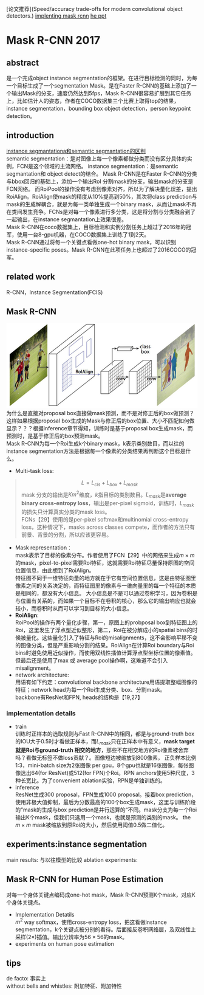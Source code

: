 [论文推荐](Speed/accuracy trade-offs for modern convolutional object detectors.)
[implenting mask rcnn](http://forums.fast.ai/t/implementing-mask-r-cnn/2234)
[he ppt](http://kaiminghe.com/iccv17tutorial/maskrcnn_iccv2017_tutorial_kaiminghe.pdf)

# Mask R-CNN 2017
## abstract
是一个完成object instance segmentation的框架。在进行目标检测的同时，为每一个目标生成了一个segmentation Mask。是在Faster R-CNN的基础上添加了一个输出Mask的分支，速度仍然达到5fps，Mask R-CNN很容易扩展到其它任务上，比如估计人的姿态，作者在COCO数据集三个比赛上取得top的结果，instance segmentation，bounding box object detection，person keypoint detection。

## introduction
[instance segmantationa和semantic segmantation的区别](https://www.zhihu.com/question/51704852)  
semantic segmentation：是对图像上每一个像素都做分类而没有区分具体的实例，FCN是这个领域的主流网络。
instance segmentation：是semantic segmantation和 object detect的结合。
Mask R-CNN是在Faster R-CNN的分类与bbox回归的基础上，添加一个输出RoI 分割mask的分支，输出mask的分支是FCN网络。
而RoiPool的操作没有考虑到像素对齐，所以为了解决量化误差，提出RoiAlign。RoiAlign使mask的精度从10%提高到50%，其次将class prediction与mask的生成解耦合，就是为每一类单独生成一个binary mask，从而让mask不再在类间发生竞争。FCNs是对每一个像素进行多分类，这是将分割与分类融合到了一起输出，在instance segmantation上效果很差。  
Mask R-CNN在coco数据集上，目标检测和实例分割任务上超过了2016年的冠军，使用一台8-gpu机器，在COCO数据集上训练了1到2天。  
Mask R-CNN通过将每一个关键点看做one-hot binary mask，可以识别instance-specific poses。Mask R-CNN在此项任务上也超过了2016COCO的冠军。

## related work
R-CNN，Instance Segmentation(FCIS)

## Mask R-CNN
![maskrcnn](../image/essay/maskrcnn.jpg)    
为什么是直接对proposal box直接做mask预测，而不是对修正后的box做预测？这样如果根据proposal box生成的Mask与修正后的box位置、大小不匹配如何做显示？？？根据inference章节得知，训练时是基于proposal box生成mask，而预测时，是基于修正后的box预测mask。  
Mask R-CNN为每一个Roi生成k个binary mask，k表示类别数目，而以往的instance segmentation方法是根据每一个像素的分类结果再判断这个目标是什么。  
- Multi-task loss:  
> $$L=L_{cls}+L_{box}+L_{mask}$$
mask 分支的输出是$Km^2$维度，$k$指目标的类别数目。$L_{mask}$是**average binary cross-entropy loss**，输出是per-pixel sigmoid，训练时，$L_{mask}$的损失只计算真实分类的mask loss。    
FCNs【29】使用的是per-pixel softmax和multinomial cross-entropy loss，这种情况下，masks across classes compete，而作者的方法只有前景、背景的分割，所以应该更容易。     
- Mask representation：  
mask表示了目标的像素分布。作者使用了FCN【29】中的网络来生成$m\times m$的mask，pixel-to-pixel需要Roi特征，这就需要Roi特征尽量保持原图的空间位置信息，由此想到了RoiAlign。    
特征图不同于一维特征向量的地方就在于它有空间位置信息，这是由特征图里像素之间的关系决定的，而特征图里的像素与一维向量里的每一个特征的本质是相同的，都没有大小信息。 大小信息是不是可以通过卷积学习，因为卷积是与位置有关系的，而如果一个目标不在卷积的核心，那么它的输出响应也就会较小，而卷积时从而可以学习到目标的大小信息。   
- **RoiAlign**:   
RoiPool的操作有两个量化步骤，第一，原图上的probposal box到特征图上的Roi，这里发生了浮点型近似整形，第二，Roi在被分解成小的spatial bins的时候被量化。这些量化引入了特征与Roi的misalignments，这不会影响平移不变的图像分类，但是严重影响分割的结果。RoiAlign在计算Roi boundary与Roi bins时避免使用近似操作，而使用双线性插值计算浮点型坐标位置的像素值。但最后还是使用了max 或 average pool操作啊，这难道不会引入misalignment。
- network architecture:  
用语有如下约定：convolutional backbone architecture用语提取整幅图像的特征；network head为每一个Roi生成分类、box、分割mask。  
backbone有ResNet和FPN, heads的结构是【19,27】

### implementation details
- train  
训练时正样本的选取规则与Fast R-CNN中的相同，都是与ground-truth box的IOU大于0.5时才看做正样本，而$L_{mask}$只在正样本中有意义，**mask target就是Roi与ground-truth 相交的地方**，那些不在相交地方的Roi像素被舍弃吗？看做无标签不做loss贡献？。图像短边被缩放到800像素，
正负样本比例1:3，mini-batch size为2张图像 per gpu，8个gpu也就是16张图像，每张图像选出64(for ResNet)或512(for FPN)个Roi。RPN anchors使用5种尺度，3种长宽比。为了convenient ablation实验，RPN是单独训练的。
- inference  
ResNet生成300 proposal，FPN生成1000 proposal。接着box prediction，使用非极大值抑制，最后为分数最高的100个box生成mask，这里与训练阶段的”mask的生成与box prediction是并行运算的“不同。mask分支为每一个Roi输出K个mask，但我们只选用一个mask，也就是预测的类别的mask。 the $m\times m$ mask被缩放到原Roi的大小，然后使用阈值0.5做二值化。

## experiments:instance segmentation
main results: 与以往模型的比较
ablation experiments: 

## Mask R-CNN for Human Pose Estimation
对每一个身体关键点编码成one-hot mask，Mask R-CNN预测K个mask，对应K个身体关键点。  
- Implementation Detatils  
$m^2$ way softmax，使用cross-entropy loss，把这看做instance segmentation，k个关键点被分别的看待。后面接反卷积网络层，及双线性上采样($2\times$)插值。输出分辨率为$56\times 56$的mask。
- experiments on human pose estimation  

## tips
de facto: 事实上  
without bells and whistles: 附加特征、附加特性